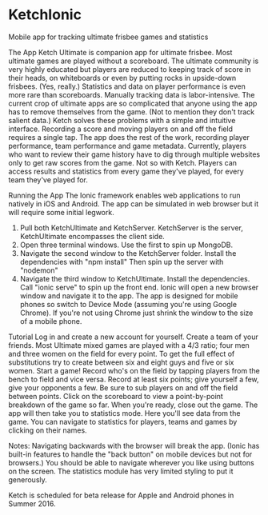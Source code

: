 # KetchIonic
Mobile app for tracking ultimate frisbee games and statistics

The App
Ketch Ultimate is companion app for ultimate frisbee. Most ultimate games are played without a scoreboard. The ultimate community is very highly educated but players are reduced to keeping track of score in their heads, on whiteboards or even by putting rocks in upside-down frisbees. (Yes, really.) 
Statistics and data on player performance is even more rare than scoreboards. Manually tracking data is labor-intensive. The current crop of ultimate apps are so complicated that anyone using the app has to remove themselves from the game. (Not to mention they don't track salient data.)
Ketch solves these problems with a simple and intuitive interface. Recording a score and moving players on and off the field requires a single tap. The app does the rest of the work, recording  player performance, team performance and game metadata.
Currently, players who want to review their game history have to dig through multiple websites only to get raw scores from the game. Not so with Ketch. Players can access results and statistics from every game they've played, for every team they've played for.

Running the App
The Ionic framework enables web applications to run natively in iOS and Android. The app can be simulated in web browser but it will require some initial legwork. 

1. Pull both KetchUltimate and KetchServer. KetchServer is the server, KetchUltimate encompasses the client side.
2. Open three terminal windows. Use the first to spin up MongoDB.
3. Navigate the second window to the KetchServer folder. Install the dependencies with "npm install" Then spin up the server with "nodemon"
4. Navigate the third window to KetchUltimate. Install the dependencies. Call "ionic serve" to spin up the front end. Ionic will open a new browser window and navigate it to the app. The app is designed for mobile phones so switch to Device Mode (assuming you're using Google Chrome). If you're not using Chrome just shrink the window to the size of a mobile phone.

Tutorial
Log in and create a new account for yourself.
Create a team of your friends. Most Ultimate mixed games are played with a 4/3 ratio; four men and three women on the field for every point. To get the full effect of substitutions try to create between six and eight guys and five or six women.
Start a game! Record who's on the field by tapping players from the bench to field and vice versa. Record at least six points; give yourself a few, give your opponents a few. Be sure to sub players on and off the field between points. Click on the scoreboard to view a point-by-point breakdown of the game so far. When you're ready, close out the game. 
The app will then take you to statistics mode. Here you'll see data from the game. You can navigate to statistics for players, teams and games by clicking on their names. 

Notes:
Navigating backwards with the browser will break the app. (Ionic has built-in features to handle the "back button" on mobile devices but not for browsers.) You should be able to navigate wherever you like using buttons on the screen.
The statistics module has very limited styling to put it generously. 

Ketch is scheduled for beta release for Apple and Android phones in Summer 2016.
